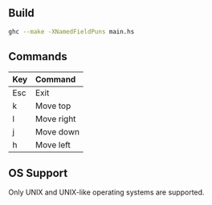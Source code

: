 ## Build

```bash
ghc --make -XNamedFieldPuns main.hs
```

## Commands

| Key | Command    |
|:----|:-----------|
| Esc | Exit       |
| k   | Move top   |
| l   | Move right |
| j   | Move down  |
| h   | Move left  |


## OS Support

Only UNIX and UNIX-like operating systems are supported.

